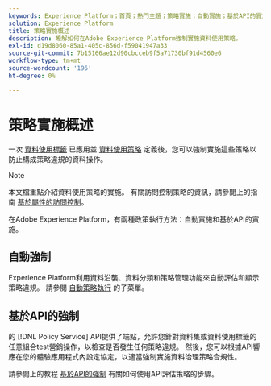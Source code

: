 ```yaml
---
keywords: Experience Platform；首頁；熱門主題；策略實施；自動實施；基於API的實施；資料治理
solution: Experience Platform
title: 策略實施概述
description: 瞭解如何在Adobe Experience Platform強制實施資料使用策略。
exl-id: d19d8060-85a1-405c-856d-f59041947a33
source-git-commit: 7b15166ae12d90cbcceb9f5a71730bf91d4560e6
workflow-type: tm+mt
source-wordcount: '196'
ht-degree: 0%

---
```


# 策略實施概述

一次 [資料使用標籤](../labels/overview.md) 已應用並 [資料使用策略](../policies/overview.md) 定義後，您可以強制實施這些策略以防止構成策略違規的資料操作。

>[!NOTE]
>
>本文檔重點介紹資料使用策略的實施。 有關訪問控制策略的資訊，請參閱上的指南 [基於屬性的訪問控制](../../access-control/abac/overview.md)。

在Adobe Experience Platform，有兩種政策執行方法：自動實施和基於API的實施。

## 自動強制

Experience Platform利用資料沿襲、資料分類和策略管理功能來自動評估和顯示策略違規。 請參閱 [自動策略執行](./auto-enforcement.md) 的子菜單。

## 基於API的強制

的 [!DNL Policy Service] API提供了端點，允許您針對資料集或資料使用標籤的任意組合test營銷操作，以檢查是否發生任何策略違規。 然後，您可以根據API響應在您的體驗應用程式內設定協定，以適當強制實施資料治理策略合規性。

請參閱上的教程 [基於API的強制](./api-enforcement.md) 有關如何使用API評估策略的步驟。
